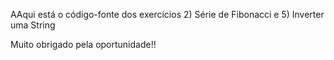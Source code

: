 AAqui está o código-fonte dos exercícios 2) Série de Fibonacci e 5) Inverter uma String

Muito obrigado pela oportunidade!!
